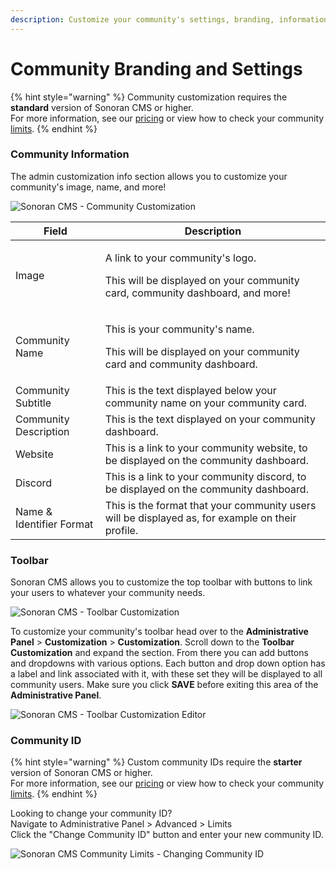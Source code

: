 ```yaml
---
description: Customize your community's settings, branding, information, and more!
---
```


# Community Branding and Settings

{% hint style="warning" %}
Community customization requires the **standard** version of Sonoran CMS or higher.\
For more information, see our [pricing](../../pricing/pricing-faq/) or view how to check your community [limits](../getting-started/view-your-limits.md).
{% endhint %}

### Community Information

The admin customization info section allows you to customize your community's image, name, and more!

![Sonoran CMS - Community Customization](../../.gitbook/assets/brave\_MyKxMxKOiZ.png)

| Field                    | Description                                                                                                                 |
| ------------------------ | --------------------------------------------------------------------------------------------------------------------------- |
| Image                    | <p>A link to your community's logo.</p><p>This will be displayed on your community card, community dashboard, and more!</p> |
| Community Name           | <p>This is your community's name.</p><p>This will be displayed on your community card and community dashboard.</p>          |
| Community Subtitle       | This is the text displayed below your community name on your community card.                                                |
| Community Description    | This is the text displayed on your community dashboard.                                                                     |
| Website                  | This is a link to your community website, to be displayed on the community dashboard.                                       |
| Discord                  | This is a link to your community discord, to be displayed on the community dashboard.                                       |
| Name & Identifier Format | This is the format that your community users will be displayed as, for example on their profile.                            |

### Toolbar

Sonoran CMS allows you to customize the top toolbar with buttons to link your users to whatever your community needs.

![Sonoran CMS - Toolbar Customization](https://i.imgur.com/3HeUXW6.png)

To customize your community's toolbar head over to the **Administrative Panel** > **Customization** > **Customization**. Scroll down to the **Toolbar Customization** and expand the section. From there you can add buttons and dropdowns with various options. Each button and drop down option has a label and link associated with it, with these set they will be displayed to all community users. Make sure you click **SAVE** before exiting this area of the **Administrative Panel**.

![Sonoran CMS - Toolbar Customization Editor](https://i.imgur.com/AQeg9at.png)

### Community ID

{% hint style="warning" %}
Custom community IDs require the **starter** version of Sonoran CMS or higher.\
For more information, see our [pricing](https://sonorancms.com/#/pricing) or view how to check your community [limits](../getting-started/view-your-limits.md).
{% endhint %}

Looking to change your community ID?\
Navigate to Administrative Panel > Advanced > Limits\
Click the "Change Community ID" button and enter your new community ID.

![Sonoran CMS Community Limits - Changing Community ID](../../.gitbook/assets/brave\_PgkFPmhBuj.png)
